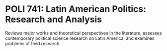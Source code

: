 # POLI 741: Latin American Politics: Research and Analysis

Reviews major works and theoretical perspectives in the literature, assesses contemporary political science research on Latin America, and examines problems of field research.